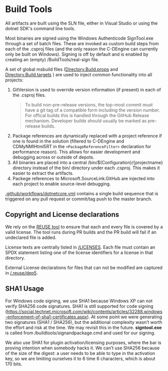 # Build Tools

All artifacts are built using the SLN file, either in Visual Studio or using the dotnet SDK's command line tools.

Most binaries are signed using the Windows Authenticode SignTool.exe through a set of batch files. These are invoked as custom build steps from each of the .csproj files (and the only reason the C-DEngine can currently only be built on Windows). Signing is off by default and is enabled by creating an (empty) /BuildTools/real-sign file.

A set of global msbuild files ([Directory.Build.props](/Directory.Build.props) and [Directory.Build.targets](/Directory.Build.targets) ) are used to inject common functionality into all projects:

1. GitVersion is used to override version information (if present) in each of the .csproj files. 
    > To build non-pre-release versions, the top-most commit must have a git tag of a compatible form including the version number. For offical builds this is handled through the GitHub Release mechanism. Developer builds should usually be marked as pre-release builds.
2. Package references are dynamically replaced with a project reference if one is found in the solution (filtered to C-DEngine and CDMyNMIHtml5RT in the `<PackageReferenceFilter>` declaration for performance reason). This allows for easier development and debugging across or outside of depots.
3. All binaries are placed into a central /bin/$(Configuration)/{projectname} directory instead of the bin/ directory under each .csproj. This makes it easier to extract the artifacts.
4. Packege references to Microsoft.SourceLink.GitHub are injected into each project to enable source-level debugging.

[.github/workflows/dotnetcore.yml](/.github/workflows/dotnetcore.yml) contains a single build sequence that is triggered on any pull request or commit/tag push to the master branch.

## Copyright and License declarations

We rely on the [REUSE tool](https://reuse.software/) to ensure that each and every file is covered by a valid license. The tool runs during PR builds and the PR build will fail if an undeclared file is added.

License texts are centrally listed in [/LICENSES](/LICENSES). Each file must contain an SPDX statement listing one of the license identifiers for a license in that directory.

External License declarations for files that can not be modified are captured in [/.reuse/dep5](/.reuse/dep5).

## SHA1 Usage

For Windows code signing, we use SHA1 because Windows XP can not verify SHA256 code signatures. SHA1 is still supported for code signing (<https://social.technet.microsoft.com/wiki/contents/articles/32288.windows-enforcement-of-sha1-certificates.aspx>). At some point we were generating two signatures (SHA1 / SHA256), but the additional complexity wasn’t worth the effort and risk at the time. We may revisit this in the future. **signtool.exe** is called from /buildtools/signandpackage.cmd and used for our signing.

We also use SHA1 for plugin activation/licensing purposes, where the bar is proving intention when somebody hacks it. We can’t use SHA256 because of the size of the digest: a user needs to be able to type in the activation key, so we are limiting ourselves it to 6 time 6 characters, which is about 170 bits.

<!--
 SPDX-FileCopyrightText: Copyright (c) 2009-2020 TRUMPF Laser GmbH, authors: C-Labs
 SPDX-License-Identifier: MPL-2.0
 -->
